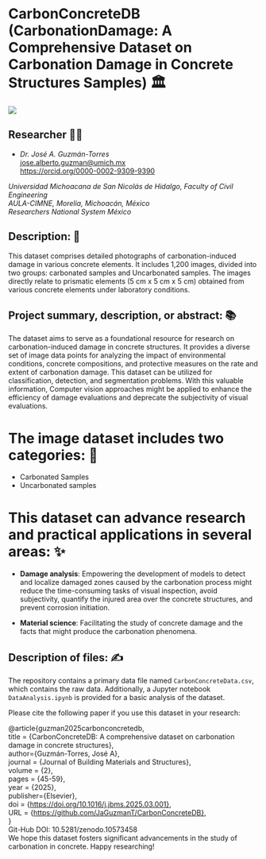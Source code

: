 # CarbonConcreteDB (CarbonationDamage: A Comprehensive Dataset on Carbonation Damage in Concrete Structures Samples) 🏛️
![](CarbonationOverview.png)

## Researcher 🧑‍🔬
- *Dr. José A. Guzmán-Torres* <br />
jose.alberto.guzman@umich.mx <br />
https://orcid.org/0000-0002-9309-9390

*Universidad Michoacana de San Nicolás de Hidalgo, Faculty of Civil Engineering* <br />
*AULA-CIMNE, Morelia, Michoacán, México* <br />
*Researchers National System México*

## Description: 📝
This dataset comprises detailed photographs of carbonation-induced damage in various concrete elements. It includes 1,200 images, divided into two groups: carbonated samples and Uncarbonated samples. The images directly relate to prismatic elements  (5 cm x 5 cm x 5 cm) obtained from various concrete elements under laboratory conditions.

## Project summary, description, or abstract: 📚

The dataset aims to serve as a foundational resource for research on carbonation-induced damage in concrete structures. It provides a diverse set of image data points for analyzing the impact of environmental conditions, concrete compositions, and protective measures on the rate and extent of carbonation damage. This dataset can be utilized for classification, detection, and segmentation problems. With this valuable information, Computer vision approaches might be applied to enhance the efficiency of damage evaluations and deprecate the subjectivity of visual evaluations.

# The image dataset includes two categories: 🔬

- Carbonated Samples
- Uncarbonated samples

# This dataset can advance research and practical applications in several areas: ✨

- **Damage analysis**: Empowering the development of models to detect and localize damaged zones caused by the carbonation process might reduce the time-consuming tasks of visual inspection, avoid subjectivity, quantify the injured area over the concrete structures, and prevent corrosion initiation.

- **Material science**: Facilitating the study of concrete damage and the facts that might produce the carbonation phenomena.

## Description of files: ✍️
The repository contains a primary data file named `CarbonConcreteData.csv`, which contains the raw data. Additionally, a Jupyter notebook `DataAnalysis.ipynb` is provided for a basic analysis of the dataset.

Please cite the following paper if you use this dataset in your research:

@article{guzman2025carbonconcretedb, <br />
  title = {CarbonConcreteDB: A comprehensive dataset on carbonation damage in concrete structures}, <br />
  author={Guzmán-Torres, José A}, <br />
  journal = {Journal of Building Materials and Structures}, <br />
  volume = {2}, <br />
  pages = {45-59}, <br />
  year = {2025}, <br />
  publisher={Elsevier}, <br />
  doi = {https://doi.org/10.1016/j.jbms.2025.03.001}, <br />
  URL = {https://github.com/JaGuzmanT/CarbonConcreteDB}, <br />
} <br />
Git-Hub DOI: 10.5281/zenodo.10573458 <br />
We hope this dataset fosters significant advancements in the study of carbonation in concrete. Happy researching!
